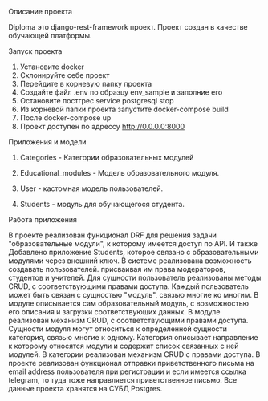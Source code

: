 Описание проекта

Diploma это django-rest-framework проект. 
Проект создан в качестве обучающей платформы.

Запуск проекта

1. Установите docker
2. Склонируйте себе проект 
3. Перейдите в корневую папку проекта
4. Cоздайте файл .env по образцу env_sample и заполние его
5. Остановите постгрес service postgresql stop
6. Из корневой папки проекта запустите docker-compose build
7. После docker-compose up
8. Проект доступен по адрессу http://0.0.0.0:8000

Приложения и модели

1. Categories - Категории образовательных модулей
2. Educational_modules - Модель образовательного модуля.

3. User - кастомная модель пользователей.
5. Students - модуль для обучающегося студента.

Работа приложения

 В проекте реализован функционал DRF для решения задачи "образовательные модули", к которому имеется доступ по API. И также 
 Добавлено приложение Students, которое связано с образовательными модулями через внешний ключ. 
 В системе реализована возможность создавать пользователей. присваивая им права модераторов, студентов и учителей. Для сущности пользователь реализованы методы CRUD, с соответствующими правами доступа. 
 Каждый пользователь может быть связан с сущностью "модуль", связью многие ко многим. 
В модуле описывается сам образовательный модуль, с возможностью его описания и загрузки соответствующих данных. 
В модуле реализован механизм CRUD, с соответствующими правами доступа. Сущности модуля могут относиться к определенной сущности категория, связью многие к одному. 
Категория описывает направление к которому относятся модули и содержит список связанных с ней модулей. 
В категории реализован механизм CRUD с правами доступа. 
В проекте реализован функционал отправки приветственного письма на email address пользователя при регистрации и если имеется ссылка telegram, то туда тоже направляется приветственное письмо. 
Все данные проекта хранятся на СУБД Postgres.


